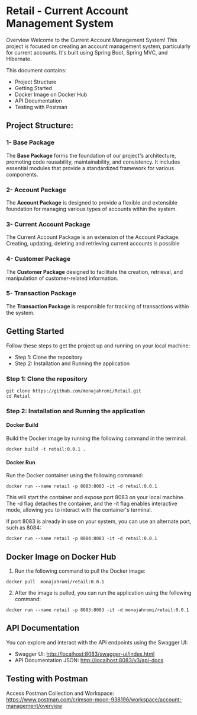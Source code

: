 # Retail - Current Account Management System


Overview
Welcome to the Current Account Management System! 
This project is focused on creating an account management system, 
particularly for current accounts.
It's built using Spring Boot, Spring MVC, and Hibernate.

This document contains:
- Project Structure
- Getting Started
- Docker Image on Docker Hub
- API Documentation
- Testing with Postman


## Project Structure:

### 1- Base Package
The **Base Package** forms the foundation of our project's architecture, promoting code reusability, maintainability, and consistency. It includes essential modules that provide a standardized framework for various components.
### 2- Account Package
The **Account Package** is designed to provide a flexible and extensible foundation for managing various types of accounts within the system.

### 3- Current Account Package
The Current Account Package is an extension of the Account Package. Creating, updating, deleting and retrieving current accounts is possible 

### 4- Customer Package
The **Customer Package** designed to facilitate the creation, retrieval, and manipulation of customer-related information.

### 5- Transaction Package
The **Transaction Package** is responsible for tracking of transactions within the system. 


## Getting Started
Follow these steps to get the project up and running on your local machine:

- Step 1: Clone the repository
- Step 2: Installation and Running the application



### Step 1: Clone the repository
```shell
git clone https://github.com/monajahromi/Retail.git
cd Retial
```

### Step 2: Installation and Running the application


#### Docker Build
Build the Docker image by running the following command in the terminal:
```shell
docker build -t retail:0.0.1 .
```

#### Docker Run
Run the Docker container using the following command:
```shell
docker run --name retail -p 8083:8083 -it -d retail:0.0.1
```

This will start the container and expose port 8083 on your local machine.
The -d flag detaches the container, and the -it flag enables interactive mode,
allowing you to interact with the container's terminal.

If port 8083 is already in use on your system, you can use an alternate port, such as 8084:
```shell
docker run --name retail -p 8084:8083 -it -d retail:0.0.1
```

## Docker Image on Docker Hub
1. Run the following command to pull the Docker image:

```shell
docker pull  monajahromi/retail:0.0.1 
```

2. After the image is pulled, you can run the application using the following command:

```shell
docker run --name retail -p 8083:8083 -it -d monajahromi/retail:0.0.1 
```


## API Documentation
You can explore and interact with the API endpoints using the Swagger UI:


- Swagger UI: [http://localhost:8083/swagger-ui/index.html](http://localhost:8083/swagger-ui/index.html)
- API Documentation JSON: [http://localhost:8083/v3/api-docs](http://localhost:8083/v3/api-docs)


## Testing with Postman

Access Postman Collection and Workspace:
https://www.postman.com/crimson-moon-938196/workspace/account-management/overview

